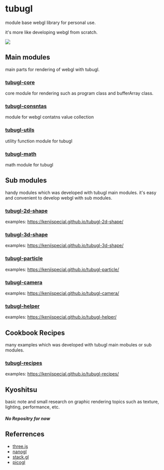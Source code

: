 # tubugl
module base webgl library for personal use.

it's more like developing webgl from scratch.

![](https://media.giphy.com/media/A9fBChN4s0wXS/giphy.gif)


## Main modules

main parts for rendering of webgl with tubugl. 

### [tubugl-core](https://github.com/kenjiSpecial/tubugl-core)
core module for rendering such as program class and bufferArray class.

### [tubugl-consntas](https://github.com/kenjiSpecial/tubugl-constants)
module for webgl contatns value collection

### [tubugl-utils](https://github.com/kenjiSpecial/tubugl-utils)
utility function module for tubugl

### [tubugl-math](https://github.com/kenjiSpecial/tubugl-math)
math module for tubugl

## Sub modules

handy modules which was developed with tubugl main modules. it's easy and convenient to develop webgl with sub modules.

### [tubugl-2d-shape](https://github.com/kenjiSpecial/tubugl-2d-shape)
examples: https://kenjispecial.github.io/tubugl-2d-shape/

### [tubugl-3d-shape](https://github.com/kenjiSpecial/tubugl-3d-shape)
examples: https://kenjispecial.github.io/tubugl-3d-shape/

### [tubugl-particle](https://github.com/kenjiSpecial/tubugl-particle)
examples: https://kenjispecial.github.io/tubugl-particle/

### [tubugl-camera](https://github.com/kenjiSpecial/tubugl-camera)
examples: https://kenjispecial.github.io/tubugl-camera/

### [tubugl-helper](https://github.com/kenjiSpecial/tubugl-helper)
examples: https://kenjispecial.github.io/tubugl-helper/

## Cookbook Recipes

many examples which was developed with tubugl main mobules or sub modules.

### [tubugl-recipes](https://github.com/kenjiSpecial/tubugl-recipes)
examples: https://kenjispecial.github.io/tubugl-recipes/

## Kyoshitsu

basic note and small research on graphic rendering topics such as texture, lighting, performance, etc.

##### No Repositry for now

## Referrences

- [three.js](https://github.com/mrdoob/three.js/)
- [nanogl](https://github.com/plepers/nanogl/)
- [stack.gl](http://stack.gl/)
- [picogl](https://tsherif.github.io/picogl.js/)
